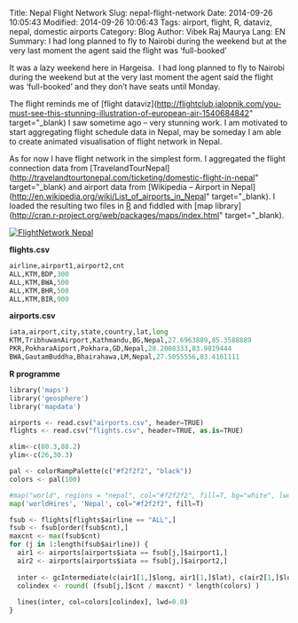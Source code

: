 Title: Nepal Flight Network
Slug: nepal-flight-network
Date: 2014-09-26 10:05:43
Modified: 2014-09-26 10:06:43
Tags: airport, flight, R, dataviz, nepal, domestic airports
Category: Blog 
Author: Vibek Raj Maurya 
Lang: EN
Summary: I had long planned to fly to Nairobi during the weekend but at the very last moment the agent said the flight was ‘full-booked’

It was a lazy weekend here in Hargeisa.  I had long planned to fly to Nairobi during the weekend but at the very last moment the agent said the flight was ‘full-booked’ and they don’t have seats until Monday.

The flight reminds me of [flight dataviz](http://flightclub.jalopnik.com/you-must-see-this-stunning-illustration-of-european-air-1540684842" target="_blank) I saw sometime ago – very stunning work. I am motivated to start aggregating flight schedule data in Nepal, may be someday I am able to create animated visualisation of flight network in Nepal.  
  
As for now I have flight network in the simplest form. I aggregated the flight connection data from [TravelandTourNepal](http://travelandtourtonepal.com/ticketing/domestic-flight-in-nepal" target="_blank) and airport data from [Wikipedia – Airport in Nepal](http://en.wikipedia.org/wiki/List_of_airports_in_Nepal" target="_blank). I loaded the resulting two files in [R](http://www.r-project.org/) and fiddled with [map library](http://cran.r-project.org/web/packages/maps/index.html" target="_blank).

[![FlightNetwork Nepal](http://i0.wp.com/res.cloudinary.com/rvibek-com-np/image/upload/v1423914262/FlightNetwork_ahrp5v.png?resize=605%2C305)](http://i0.wp.com/res.cloudinary.com/rvibek-com-np/image/upload/v1423914262/FlightNetwork_ahrp5v.png "Flight Network")

**flights.csv**
```python
airline,airport1,airport2,cnt 
ALL,KTM,BDP,300 
ALL,KTM,BWA,500
ALL,KTM,BHR,500 
ALL,KTM,BIR,900
```

**airports.csv**
```python
iata,airport,city,state,country,lat,long
KTM,TribhuwanAirport,Kathmandu,BG,Nepal,27.6963889,85.3588889 
PKR,PokharaAiport,Pokhara,GD,Nepal,28.2008333,83.9819444 
BWA,GautamBuddha,Bhairahawa,LM,Nepal,27.5055556,83.4161111
```

**R programme**
```python
library('maps')
library('geosphere')
library('mapdata')

airports <- read.csv("airports.csv", header=TRUE) 
flights <- read.csv("flights.csv", header=TRUE, as.is=TRUE)

xlim<-c(80.3,88.2)
ylim<-c(26,30.3)

pal <- colorRampPalette(c("#f2f2f2", "black"))
colors <- pal(100)

#map("world", regions = "nepal", col="#f2f2f2", fill=T, bg="white", lwd=0.05, xlim=xlim, ylim=ylim)
map('worldHires', 'Nepal', col="#f2f2f2", fill=T)

fsub <- flights[flights$airline == "ALL",]
fsub <- fsub[order(fsub$cnt),]
maxcnt <- max(fsub$cnt)
for (j in 1:length(fsub$airline)) {
  air1 <- airports[airports$iata == fsub[j,]$airport1,]
  air2 <- airports[airports$iata == fsub[j,]$airport2,]
  
  inter <- gcIntermediate(c(air1[1,]$long, air1[1,]$lat), c(air2[1,]$long, air2[1,]$lat), n=100, addStartEnd=TRUE)
  colindex <- round( (fsub[j,]$cnt / maxcnt) * length(colors) )
  
  lines(inter, col=colors[colindex], lwd=0.8)
}
```


